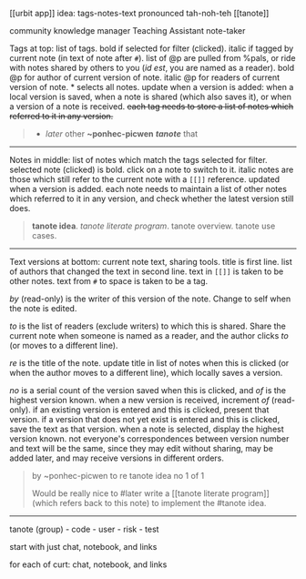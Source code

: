[[urbit app]] idea: tags-notes-text
pronounced tah-noh-teh
[[tanote]]

community knowledge manager
Teaching Assistant
note-taker

Tags at top: list of tags. bold if selected for filter (clicked). italic if tagged by current note (in text of note after `#`).  list of @p are pulled from %pals, or ride with notes shared by others to you (*id est*, you are named as a reader).  bold @p for author of current version of note.  italic @p for readers of current version of note.  * selects all notes.  update when a version is added: when a local version is saved, when a note is shared (which also saves it), or when a version of a note is received.  ~~each tag needs to store a list of notes which referred to it in any version.~~

> * *later* other **~ponhec-picwen** __*tanote*__ that 

---

Notes in middle: list of notes which match the tags selected for filter.  selected note (clicked) is bold.  click on a note to switch to it.  italic notes are those which still refer to the current note with a `[[]]` reference.  updated when a version is added.  each note needs to maintain a list of other notes which referred to it in any version, and check whether the latest version still does.

> **tanote idea**.  *tanote literate program*.  tanote overview.  tanote use cases.

---

Text versions at bottom: current note text, sharing tools.  title is first line.  list of authors that changed the text in second line.  text in `[[]]` is taken to be other notes.  text from `#` to space is taken to be a tag.

*by* (read-only) is the writer of this version of the note.  Change to self when the note is edited.

*to* is the list of readers (exclude writers) to which this is shared.  Share the current note when someone is named as a reader, and the author clicks *to* (or moves to a different line).

*re* is the title of the note. update title in list of notes when this is clicked (or when the author moves to a different line), which locally saves a version.

*no* is a serial count of the version saved when this is clicked, and *of* is the highest version known.  when a new version is received, increment *of* (read-only).  if an existing version is entered and this is clicked, present that version.  if a version that does not yet exist is entered and this is clicked, save the text as that version.  when a note is selected, display the highest version known.  not everyone's correspondences between version number and text will be the same, since they may edit without sharing, may be added later, and may receive versions in different orders.

> by ~ponhec-picwen
> to 
> re tanote idea
> no 1 of 1
> 
> Would be really nice to #later write a [[tanote literate program]] (which refers back to this note) to implement the #tanote idea.

---

tanote (group)
	- code
	- user
	- risk
	- test

start with just chat, notebook, and links

for each of curt: chat, notebook, and links

